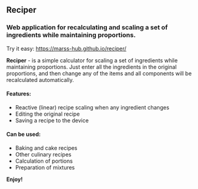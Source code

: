 ## Reciper
### Web application for recalculating and scaling a set of ingredients while maintaining proportions.

Try it easy: https://marss-hub.github.io/reciper/

**Reciper** -  is a simple calculator for scaling a set of ingredients while maintaining proportions. Just enter all the ingredients in the original proportions, and then change any of the items and all components will be recalculated automatically. 


####  Features:
* Reactive (linear) recipe scaling when any ingredient changes
* Editing the original recipe
* Saving a recipe to the device

#### Сan be used: 
* Baking and cake recipes 
* Other culinary recipes 
* Calculation of portions 
* Preparation of mixtures 

**Enjoy!**

